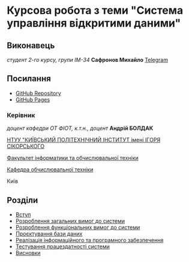 
# Курсова робота з теми "Система управління відкритими даними"



## Виконавець
*студент 2-го курсу, групи ІМ-34* **Сафронов Михайло** [Telegram](https://t.me/Mikhailo_Safronov)

## Посилання
- [GitHub Repository](https://github.com/MikhailoSafronov/db-lab6)
- [GitHub Pages](https://mikhailosafronov.github.io/db-lab6/)

### Керівник
*доцент кафедри ОТ ФІОТ, к.т.н., доцент* **Андрій БОЛДАК** 

[НТУУ "КИЇВСЬКИЙ ПОЛІТЕХНІЧНИЙ ІНСТИТУТ імені ІГОРЯ СІКОРСЬКОГО](https://kpi.ua/)

[Факультет інформатики та обчислювальної техніки](https://fiot.kpi.ua/)

[Кафедра обчислювальної техніки](https://comsys.kpi.ua/)

Київ
## Розділи

- [Вступ](intro/README.md)
- [Розроблення загальних вимог до системи](requirements/README.md)
- [Розроблення функціональних вимог до системи](use%20cases/README.md)
- [Проєктування бази даних](design/README.md)
- [Реалізація інформаційного та програмного забезпечення](software/README.md)
- [Тестування працездатності системи](test/README.md)
- [Висновки](conclusion/README.md)
